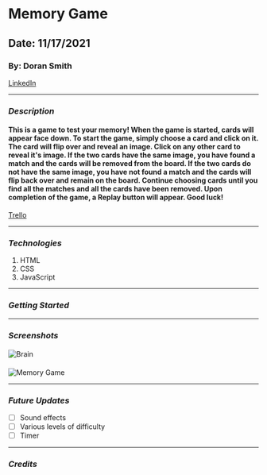 # Memory Game
## Date: 11/17/2021
### By: Doran Smith
[LinkedIn](https://www.linkedin.com/in/doran-smith-66455414/)
***
### ***Description***
#### This is a game to test your memory! When the game is started, cards will appear face down. To start the game, simply choose a card and click on it. The card will flip over and reveal an image. Click on any other card to reveal it's image. If the two cards have the same image, you have found a match and the cards will be removed from the board. If the two cards do not have the same image, you have not found a match and the cards will flip back over and remain on the board. Continue choosing cards until you find all the matches and all the cards have been removed. Upon completion of the game, a Replay button will appear. Good luck!

[Trello](https://trello.com/b/UjG8hxKY/dorans-memory-game-project)
***
### ***Technologies***
1. HTML
2. CSS
3. JavaScript
***
### ***Getting Started***
***
<!-- not quite sure what to put here - is this what I need to do to get started on the project? or what the user would need to do to start playing the game? -->

### ***Screenshots***
#### 
![Brain](https://easyscienceforkids.com/wp-content/uploads/2018/04/Memory-facts-18-4-1-758x635.jpg)
#### 
![Memory Game](https://images.101.com/edbox/2019/06/28/memorygame0628.jpg)
<!-- I will replace the Memory Game picture with a picture of my own game once it's completed -->
***
### ***Future Updates***
- [ ] Sound effects
- [ ] Various levels of difficulty
- [ ] Timer
***
### ***Credits***
<!-- /https://dev.to/codebubb/how-to-shuffle-an-array-in-javascript-2ikj -->